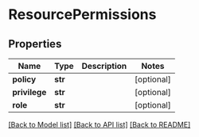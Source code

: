# ResourcePermissions

## Properties
Name | Type | Description | Notes
------------ | ------------- | ------------- | -------------
**policy** | **str** |  | [optional] 
**privilege** | **str** |  | [optional] 
**role** | **str** |  | [optional] 

[[Back to Model list]](../README.md#documentation-for-models) [[Back to API list]](../README.md#documentation-for-api-endpoints) [[Back to README]](../README.md)


